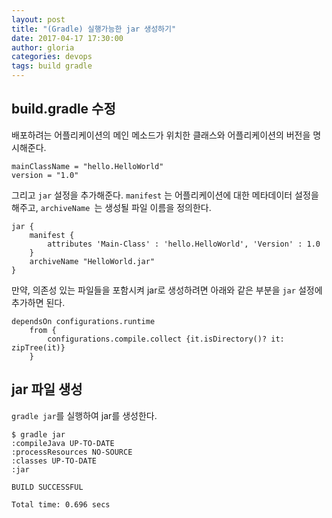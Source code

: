 ```yaml
---
layout: post
title: "(Gradle) 실행가능한 jar 생성하기"
date: 2017-04-17 17:30:00
author: gloria
categories: devops
tags: build gradle
---
```


##  build.gradle 수정
배포하려는 어플리케이션의 메인 메소드가 위치한 클래스와 어플리케이션의 버전을 명시해준다.
```
mainClassName = "hello.HelloWorld"
version = "1.0"
```

그리고 `jar` 설정을 추가해준다.
`manifest` 는 어플리케이션에 대한 메타데이터 설정을 해주고, `archiveName `는 생성될 파일 이름을 정의한다.
```
jar {
	manifest {
		attributes 'Main-Class' : 'hello.HelloWorld', 'Version' : 1.0
	}
	archiveName "HelloWorld.jar"
}
```

만약, 의존성 있는 파일들을 포함시켜 jar로 생성하려면 아래와 같은 부분을 `jar` 설정에 추가하면 된다.
```
dependsOn configurations.runtime
    from {
        configurations.compile.collect {it.isDirectory()? it: zipTree(it)}
    }
```

##  jar 파일 생성
`gradle jar`를 실행하여 jar를 생성한다.
```
$ gradle jar
:compileJava UP-TO-DATE
:processResources NO-SOURCE
:classes UP-TO-DATE
:jar

BUILD SUCCESSFUL

Total time: 0.696 secs
```
